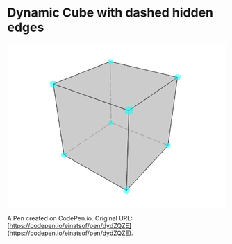 # Dynamic Cube with dashed hidden edges

[![dashed](https://github.com/einatsof/threejs-projects/blob/main/image.png?raw=true)](https://codepen.io/einatsof/full/dydZQZE)

A Pen created on CodePen.io. Original URL: [https://codepen.io/einatsof/pen/dydZQZE](https://codepen.io/einatsof/pen/dydZQZE).
